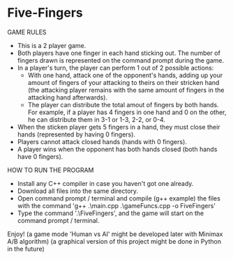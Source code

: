 # Five-Fingers
GAME RULES
- This is a 2 player game.
- Both players have one finger in each hand sticking out. The number of fingers drawn is represented on the command prompt during the game.
- In a player's turn, the player can perform 1 out of 2 possible actions:
  - With one hand, attack one of the opponent's hands, adding up your amount of fingers of your attacking to theirs on their stricken hand (the attacking player remains with the same amount of fingers in the attacking hand afterwards).
  - The player can distribute the total amout of fingers by both hands. For example, if a player has 4 fingers in one hand and 0 on the other, he can distribute them in 3-1 or 1-3, 2-2, or 0-4.
- When the sticken player gets 5 fingers in a hand, they must close their hands (represented by having 0 fingers).
- Players cannot attack closed hands (hands with 0 fingers).
- A player wins when the opponent has both hands closed (both hands have 0 fingers).

HOW TO RUN THE PROGRAM
- Install any C++ compiler in case you haven't got one already.
- Download all files into the same directory.
- Open command prompt / terminal and compile (g++ example) the files with the command 'g++ .\main.cpp .\gameFuncs.cpp -o FiveFingers'
- Type the command '.\FiveFingers', and the game will start on the command prompt / terminal.

Enjoy!
(a game mode 'Human vs AI' might be developed later with Minimax A/B algorithm)
(a graphical version of this project might be done in Python in the future)
